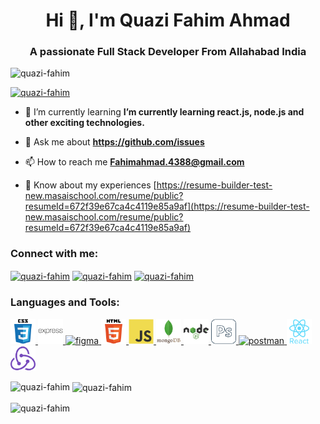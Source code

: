 <h1 align="center">Hi 👋, I'm Quazi Fahim Ahmad</h1>
<h3 align="center">A passionate Full Stack Developer From Allahabad India</h3>

<p align="left"> <img src="https://komarev.com/ghpvc/?username=quazi-fahim&label=Profile%20views&color=0e75b6&style=flat" alt="quazi-fahim" /> </p>

<p align="left"> <a href="https://github.com/ryo-ma/github-profile-trophy"><img src="https://github-profile-trophy.vercel.app/?username=quazi-fahim" alt="quazi-fahim" /></a> </p>

- 🌱 I’m currently learning **I’m currently learning react.js, node.js and other exciting technologies.**

- 💬 Ask me about **https://github.com/issues**

- 📫 How to reach me **Fahimahmad.4388@gmail.com**

- 📄 Know about my experiences [https://resume-builder-test-new.masaischool.com/resume/public?resumeId=672f39e67ca4c4119e85a9af](https://resume-builder-test-new.masaischool.com/resume/public?resumeId=672f39e67ca4c4119e85a9af)

<h3 align="left">Connect with me:</h3>
<p align="left">
<a href="https://linkedin.com/in/quazi-fahim" target="blank"><img align="center" src="https://raw.githubusercontent.com/rahuldkjain/github-profile-readme-generator/master/src/images/icons/Social/linked-in-alt.svg" alt="quazi-fahim" height="30" width="40" /></a>
<a href="https://fb.com/quazi-fahim" target="blank"><img align="center" src="https://raw.githubusercontent.com/rahuldkjain/github-profile-readme-generator/master/src/images/icons/Social/facebook.svg" alt="quazi-fahim" height="30" width="40" /></a>
<a href="https://www.youtube.com/c/quazi-fahim" target="blank"><img align="center" src="https://raw.githubusercontent.com/rahuldkjain/github-profile-readme-generator/master/src/images/icons/Social/youtube.svg" alt="quazi-fahim" height="30" width="40" /></a>
</p>

<h3 align="left">Languages and Tools:</h3>
<p align="left"> <a href="https://www.w3schools.com/css/" target="_blank" rel="noreferrer"> <img src="https://raw.githubusercontent.com/devicons/devicon/master/icons/css3/css3-original-wordmark.svg" alt="css3" width="40" height="40"/> </a> <a href="https://expressjs.com" target="_blank" rel="noreferrer"> <img src="https://raw.githubusercontent.com/devicons/devicon/master/icons/express/express-original-wordmark.svg" alt="express" width="40" height="40"/> </a> <a href="https://www.figma.com/" target="_blank" rel="noreferrer"> <img src="https://www.vectorlogo.zone/logos/figma/figma-icon.svg" alt="figma" width="40" height="40"/> </a> <a href="https://www.w3.org/html/" target="_blank" rel="noreferrer"> <img src="https://raw.githubusercontent.com/devicons/devicon/master/icons/html5/html5-original-wordmark.svg" alt="html5" width="40" height="40"/> </a> <a href="https://developer.mozilla.org/en-US/docs/Web/JavaScript" target="_blank" rel="noreferrer"> <img src="https://raw.githubusercontent.com/devicons/devicon/master/icons/javascript/javascript-original.svg" alt="javascript" width="40" height="40"/> </a> <a href="https://www.mongodb.com/" target="_blank" rel="noreferrer"> <img src="https://raw.githubusercontent.com/devicons/devicon/master/icons/mongodb/mongodb-original-wordmark.svg" alt="mongodb" width="40" height="40"/> </a> <a href="https://nodejs.org" target="_blank" rel="noreferrer"> <img src="https://raw.githubusercontent.com/devicons/devicon/master/icons/nodejs/nodejs-original-wordmark.svg" alt="nodejs" width="40" height="40"/> </a> <a href="https://www.photoshop.com/en" target="_blank" rel="noreferrer"> <img src="https://raw.githubusercontent.com/devicons/devicon/master/icons/photoshop/photoshop-line.svg" alt="photoshop" width="40" height="40"/> </a> <a href="https://postman.com" target="_blank" rel="noreferrer"> <img src="https://www.vectorlogo.zone/logos/getpostman/getpostman-icon.svg" alt="postman" width="40" height="40"/> </a> <a href="https://reactjs.org/" target="_blank" rel="noreferrer"> <img src="https://raw.githubusercontent.com/devicons/devicon/master/icons/react/react-original-wordmark.svg" alt="react" width="40" height="40"/> </a> <a href="https://redux.js.org" target="_blank" rel="noreferrer"> <img src="https://raw.githubusercontent.com/devicons/devicon/master/icons/redux/redux-original.svg" alt="redux" width="40" height="40"/> </a> </p>

<p><img align="left" src="https://github-readme-stats.vercel.app/api/top-langs?username=quazi-fahim&show_icons=true&locale=en&layout=compact" alt="quazi-fahim" /></p>

<p>&nbsp;<img align="center" src="https://github-readme-stats.vercel.app/api?username=quazi-fahim&show_icons=true&locale=en" alt="quazi-fahim" /></p>

<p><img align="center" src="https://github-readme-streak-stats.herokuapp.com/?user=quazi-fahim&" alt="quazi-fahim" /></p>
